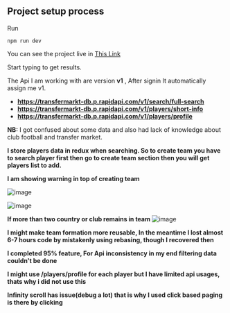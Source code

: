 ## Project setup process

Run 
```
npm run dev
```
You can see the project live in [This Link](https://moshiurse.github.io/vanillajs-projects/insidemap)

Start typing to get results. 

The Api I am working with are version **v1** , After signin It automatically assign me v1.
- **https://transfermarkt-db.p.rapidapi.com/v1/search/full-search**
- **https://transfermarkt-db.p.rapidapi.com/v1/players/short-info**
- **https://transfermarkt-db.p.rapidapi.com/v1/players/profile**

**NB:** I got confused about some data and also had lack of knowledge about club football and transfer market.

**I store players data in redux when searching. So to create team you have to search player first then go to create team section then you will get players list to add.**

**I am showing warning in top of creating team**

![image](https://github.com/moshiurse/assesment-insidemap/assets/15215020/93a14735-5a20-43f0-b46d-c2636510ece7)

![image](https://github.com/moshiurse/assesment-insidemap/assets/15215020/04e1cecd-cd4d-4a87-81a1-1d1e3e9aa663)

**If more than two country or club remains in team**
![image](https://github.com/moshiurse/assesment-insidemap/assets/15215020/d6d10c6d-0024-49bd-831a-808d06e78028)

**I might make team formation more reusable, In the meantime I lost almost 6-7 hours code by mistakenly using rebasing, though I recovered then**

**I completed 95% feature, For Api inconsistency in my end filtering data couldn't be done**

**I might use /players/profile for each player but I have limited api usages, thats why i did not use this**

**Infinity scroll has issue(debug a lot) that is why I used click based paging is there by clicking**
